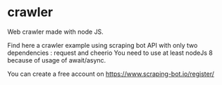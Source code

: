 # crawler
Web crawler made with node JS.

Find here a crawler example using scraping bot API with only two dependencies : request and cheerio
You need to use at least nodeJs 8 because of usage of await/async.

You can create a free account on https://www.scraping-bot.io/register/